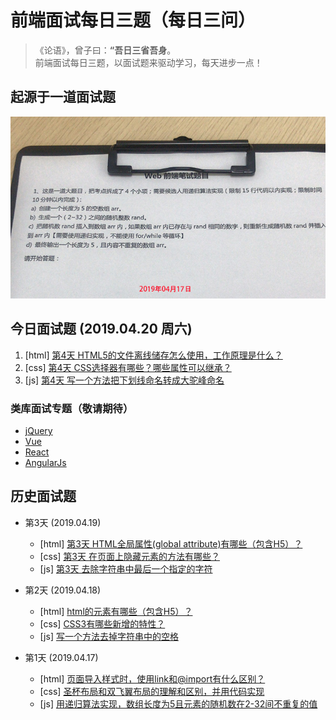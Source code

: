 # 前端面试每日三题（每日三问）

> 《论语》，曾子曰：**“吾日三省吾身**。  
> 前端面试每日三题，以面试题来驱动学习，每天进步一点！

## 起源于一道面试题
![起源图](resource/images/begin.jpg)

## 今日面试题 (2019.04.20 周六)
1. [html] [第4天 HTML5的文件离线储存怎么使用，工作原理是什么？](https://github.com/haizhilin2013/interview/issues/10)
2. [css] [第4天 CSS选择器有哪些？哪些属性可以继承？](https://github.com/haizhilin2013/interview/issues/11)
3. [js] [第4天 写一个方法把下划线命名转成大驼峰命名](https://github.com/haizhilin2013/interview/issues/12)

### 类库面试专题（敬请期待）
- [jQuery](lib/jQuery.md)
- [Vue](lib/Vue.md)
- [React](lib/React.md)
- [AngularJs](lib/AngularJs.md)

## 历史面试题
- 第3天 (2019.04.19)
    - [html] [第3天 HTML全局属性(global attribute)有哪些（包含H5）？](https://github.com/haizhilin2013/interview/issues/7)
    - [css] [第3天 在页面上隐藏元素的方法有哪些？](https://github.com/haizhilin2013/interview/issues/8)
    - [js] [第3天 去除字符串中最后一个指定的字符](https://github.com/haizhilin2013/interview/issues/9)

- 第2天 (2019.04.18)
    - [html] [html的元素有哪些（包含H5）？](https://github.com/haizhilin2013/interview/issues/4)
    - [css] [CSS3有哪些新增的特性？](https://github.com/haizhilin2013/interview/issues/5)
    - [js] [写一个方法去掉字符串中的空格](https://github.com/haizhilin2013/interview/issues/6)

- 第1天 (2019.04.17)
    - [html] [页面导入样式时，使用link和@import有什么区别？](https://github.com/haizhilin2013/interview/issues/1)
    - [css] [圣杯布局和双飞翼布局的理解和区别，并用代码实现](https://github.com/haizhilin2013/interview/issues/2)
    - [js] [用递归算法实现，数组长度为5且元素的随机数在2-32间不重复的值](https://github.com/haizhilin2013/interview/issues/3)



